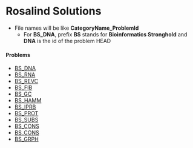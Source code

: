 # Rosalind Solutions

* File names will be like **CategoryName_ProblemId**
    * For **BS_DNA**, prefix **BS** stands for **Bioinformatics Stronghold** and **DNA** is the id of the problem 
HEAD

#### Problems
- [BS_DNA](http://rosalind.info/problems/dna/)
- [BS_RNA](http://rosalind.info/problems/rna/)
- [BS_REVC](http://rosalind.info/problems/revc/)
- [BS_FIB](http://rosalind.info/problems/fib/)
- [BS_GC](http://rosalind.info/problems/gc/)
- [BS_HAMM](http://rosalind.info/problems/hamm/)
- [BS_IPRB](http://rosalind.info/problems/iprb/)
- [BS_PROT](http://rosalind.info/problems/prot/)
- [BS_SUBS](http://rosalind.info/problems/subs/)
- [BS_CONS](http://rosalind.info/problems/cons/)
- [BS_CONS](http://rosalind.info/problems/fibd/)
- [BS_GRPH](http://rosalind.info/problems/grph/)